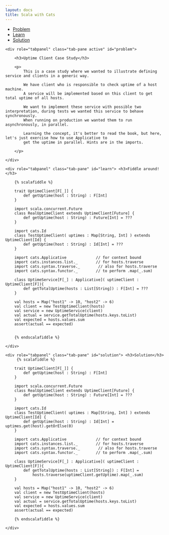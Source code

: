 ```yaml
---
layout: docs 
title: Scala with Cats 
---
```


<ul id="problemTabs" class="nav nav-tabs">
    <li class="active"><a class="nav-link" href="#problem" data-toggle="tab">Problem</a></li>
    <li><a href="#learn" data-toggle="tab">Learn</a></li>
    <li><a href="#solution" data-toggle="tab">Solution</a></li>
</ul>

<div class="tab-content">

    <div role="tabpanel" class="tab-pane active" id="problem"> 

        <h3>Uptime Client Case Study</h3>

        <p> 
            This is a case study where we wanted to illustrate defining service and clients in a generic way.

            We have client who is responsible to check uptime of a host machine.
            A service will be implemented based on this client to get total uptime of all hosts.

            We want to implement these service with possible two interpretation, during tests we wanted this service to behave synchronously.
            When running on production we wanted them to run asynchronously, in parallel.

            Learning the concept, it's better to read the book, but here, let's just exercise how to use Applicative to 
            get the uptime in parallel. Hints are in the imports.

        </p>

    </div>

    <div role="tabpanel" class="tab-pane" id="learn"> <h3>Fiddle around!</h3>

        {% scalafiddle %}

        trait UptimeClient[F[_]] {
            def getUptime(host : String) : F[Int]
        }

        import scala.concurrent.Future
        class RealUptimeClient extends UptimeClient[Future] {
            def getUptime(host : String) : Future[Int] = ???
        }

        import cats.Id
        class TestUptimeClient( uptimes : Map[String, Int] ) extends UptimeClient[Id] {
            def getUptime(host : String) : Id[Int] = ??? 
        }

        import cats.Applicative             // for context bound
        import cats.instances.list._        // for hosts.traverse
        import cats.syntax.traverse._        // also for hosts.traverse 
        import cats.syntax.functor._        // to perform .map(_.sum)

        class UptimeService[F[_] : Applicative]( uptimeClient : UptimeClient[F]){
            def getTotalUptime(hosts : List[String]) : F[Int] = ???
        }

        val hosts = Map("host1" -> 10, "host2" -> 6)
        val client = new TestUptimeClient(hosts)
        val service = new UptimeService(client)
        val actual = service.getTotalUptime(hosts.keys.toList) 
        val expected = hosts.values.sum
        assert(actual == expected)


        {% endscalafiddle %}

    </div>

    <div role="tabpanel" class="tab-pane" id="solution"> <h3>Solution</h3>
         {% scalafiddle %}

        trait UptimeClient[F[_]] {
            def getUptime(host : String) : F[Int]
        }

        import scala.concurrent.Future
        class RealUptimeClient extends UptimeClient[Future] {
            def getUptime(host : String) : Future[Int] = ???
        }

        import cats.Id
        class TestUptimeClient( uptimes : Map[String, Int] ) extends UptimeClient[Id] {
            def getUptime(host : String) : Id[Int] = uptimes.get(host).getOrElse(0) 
        }

        import cats.Applicative             // for context bound
        import cats.instances.list._        // for hosts.traverse
        import cats.syntax.traverse._        // also for hosts.traverse 
        import cats.syntax.functor._        // to perform .map(_.sum)

        class UptimeService[F[_] : Applicative]( uptimeClient : UptimeClient[F]){
            def getTotalUptime(hosts : List[String]) : F[Int] = 
                hosts.traverse(uptimeClient.getUptime).map(_.sum)
        }

        val hosts = Map("host1" -> 10, "host2" -> 6)
        val client = new TestUptimeClient(hosts)
        val service = new UptimeService(client)
        val actual = service.getTotalUptime(hosts.keys.toList) 
        val expected = hosts.values.sum
        assert(actual == expected)

        {% endscalafiddle %}

    </div>

</div>

